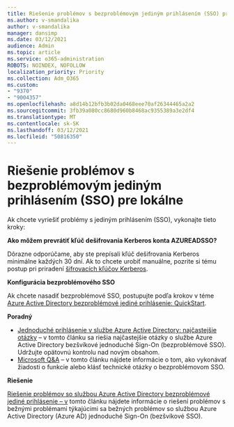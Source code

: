 ```yaml
---
title: Riešenie problémov s bezproblémovým jediným prihlásením (SSO) pre lokálne
ms.author: v-smandalika
author: v-smandalika
manager: dansimp
ms.date: 03/12/2021
audience: Admin
ms.topic: article
ms.service: o365-administration
ROBOTS: NOINDEX, NOFOLLOW
localization_priority: Priority
ms.collection: Adm_O365
ms.custom:
- "9370"
- "9004357"
ms.openlocfilehash: a8d14b12bfb3b02da0468eee70af26344465a2a2
ms.sourcegitcommit: 3fb39a080cc8680d960b8468ac9355389a3e2df4
ms.translationtype: MT
ms.contentlocale: sk-SK
ms.lasthandoff: 03/12/2021
ms.locfileid: "50816350"
---
```

# <a name="troubleshoot-seamless-single-sign-on-sso-for-on-premises"></a>Riešenie problémov s bezproblémovým jediným prihlásením (SSO) pre lokálne

Ak chcete vyriešiť problémy s jediným prihlásením (SSO), vykonajte tieto kroky:

**Ako môžem prevrátiť kľúč dešifrovania Kerberos konta AZUREADSSO?**

Dôrazne odporúčame, aby ste prepísali kľúč dešifrovania Kerberos minimálne každých 30 dní. Ak to chcete urobiť manuálne, pozrite si tému postup pri priradení [šifrovacích kľúčov Kerberos](https://docs.microsoft.com/azure/active-directory/hybrid/how-to-connect-sso-faq#).

**Konfigurácia bezproblémového SSO**

Ak chcete nasadiť bezproblémové SSO, postupujte podľa krokov v téme [Azure Active Directory bezproblémové jediné prihlásenie: QuickStart](https://docs.microsoft.com/azure/active-directory/hybrid/how-to-connect-sso-quick-start#step-5-roll-over-keys).

**Poradný**

- [Jednoduché prihlásenie v službe Azure Active Directory: najčastejšie otázky](https://docs.microsoft.com/azure/active-directory/hybrid/how-to-connect-sso-faq) – v tomto článku sa riešia najčastejšie otázky o službe Azure Active Directory bezšvíkové jednoduché Sign-On (bezproblémové SSO). Udržujte opätovnú kontrolu nad novým obsahom.
- [Microsoft Q&A](https://docs.microsoft.com/answers/topics/azure-ad-single-sign-on.html) – v tomto článku nájdete informácie o tom, ako vykonávať žiadosti o funkcie alebo klásť technické otázky o bezproblémovom SSO.

**Riešenie**

[Riešenie problémov so službou Azure Active Directory bezproblémové jediné prihlásenie – v](https://docs.microsoft.com/azure/active-directory/hybrid/tshoot-connect-sso) tomto článku nájdete informácie o riešení problémov s bežnými problémami týkajúcimi sa bežných problémov so službou Azure Active Directory (Azure AD) jednoduché Sign-On (bezšvíkové SSO).







